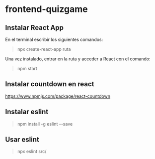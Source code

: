 # frontend-quizgame

## Instalar React App

En el terminal escribir los siguientes comandos:

>npx create-react-app ruta

Una vez instalado, entrar en la ruta y acceder a React con el comando:

>npm start

## Instalar countdown en react

<https://www.npmjs.com/package/react-countdown>

## Instalar eslint

>npm install -g eslint --save

## Usar eslint

>npx eslint src/ 
